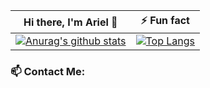 
   
Hi there, I'm Ariel 👋     | ⚡ Fun fact
:-------------------------:|:-------------------------:
[![Anurag's github stats](https://github-readme-stats.vercel.app/api?username=arielWhist&show_icons=true&layout=compact&line_height=28&card_width=30)](https://github.com/anuraghazra/convoychat) |  [![Top Langs](https://github-readme-stats.vercel.app/api/top-langs/?username=arielWhist&layout=compact&langs_count=30&line_height=25&&count_private=true)](https://github.com/anuraghazra/github-readme-stats)

<h3> 📫 Contact Me:</h3>




<!-- 
<div align="center">

<h3 align="left">Tools:</h3>
<p align="center">
<a href="https://www.docker.com/" target="docker"> <img src="https://user-images.githubusercontent.com/66886354/147595427-103affab-641e-46ee-9986-ca534677e87d.png" alt="docker" width="40" height="40"/> 
<a href="https://www.java.com" target="Java"> <img src="https://github.com/tomchen/stack-icons/blob/master/logos/java.svg" alt="java" width="40" height="40"/>  </a>
<a href="https://www.python.org" target="Python"> <img src="https://github.com/tomchen/stack-icons/blob/master/logos/python.svg" alt="python" width="40" height="40"/>  </a>
<a href="https://en.wikipedia.org/wiki/C_(programming_language)" target="C"> <img src="https://upload.wikimedia.org/wikipedia/commons/thumb/1/18/C_Programming_Language.svg/1853px-C_Programming_Language.svg.png" alt="C" width="35" height="40"/>  </a>
<a href="https://en.wikipedia.org/wiki/HTML5" target="html"> <img src="https://github.com/get-icon/geticon/blob/master/icons/html-5.svg" alt="html" width="40" height="40"/>  </a>
<a href="https://www.jetbrains.com/idea/" title="Intellij IDEA"> <img src="https://github.com/tomchen/stack-icons/blob/master/logos/intellij-idea.svg" alt="Intellij IDEA" width="40" height="40"/></a>  
<a href="https://www.sqlite.org/index.html" target="SQLite-plain"> <img src="https://camo.githubusercontent.com/644b7c04356f7e17ee98274b9a7d59af01e06bc988e4c311c8259df425d13c18/68747470733a2f2f75706c6f61642e77696b696d656469612e6f72672f77696b6970656469612f636f6d6d6f6e732f392f39372f53716c6974652d7371756172652d69636f6e2e737667" alt="SQLite-plain" width="40" height="40"/></a>

<a href="https://www.adobe.com/products/photoshop" target="photoshop"> <img src="https://github.com/get-icon/geticon/blob/master/icons/adobe-photoshop.svg" alt="photoshop" width="40" height="40"/> 

<a href="https://ubuntu.com/" target="ubuntu"> <img src="https://user-images.githubusercontent.com/66886354/146211305-39e0ed43-b4d0-4155-b3fb-17eff634a6e8.png" alt="ubuntu" width="40" height="40"/> 
<a href="https://www.wireshark.org/" target="wireshark"> <img src="https://user-images.githubusercontent.com/66886354/147272381-c39e5aa2-3fd9-4a4d-ab9d-4c4c224b29ab.png" alt="wireshark" width="40" height="40"/> 
</div>
 -->

